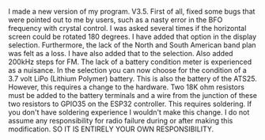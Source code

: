 I made a new version of my program. V3.5. First of all, fixed some bugs that were pointed out to me by users, such as a nasty error in the BFO frequency with crystal control. I was asked several times if the horizontal screen could be rotated 180 degrees. I have added that option in the display selection. Furthermore, the lack of the North and South American band plan was felt as a loss. I have also added that to the selection. Also added 200kHz steps for FM. The lack of a battery condition meter is experienced as a nuisance. In the selection you can now choose for the condition of a 3.7 volt LiPo (Lithium Polymer) battery. This is also the battery of the ATS25. However, this requires a change to the hardware. Two 18K ohm resistors must be added to the battery terminals and a wire from the junction of these two resistors to GPIO35 on the ESP32 controller. This requires soldering. If you don't have soldering experience I wouldn't make this change. I do not assume any responsibility for radio failure during or after making this modification. SO IT IS ENTIRELY YOUR OWN RESPONSIBILITY.
